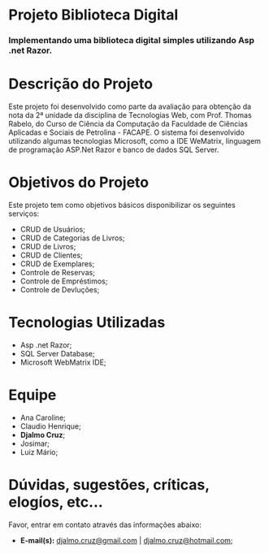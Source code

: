 <h1>Projeto Biblioteca Digital</h1>
<h3>Implementando uma biblioteca digital simples utilizando Asp .net Razor.</h3>

<h1>Descrição do Projeto</h1>
<p>
Este projeto foi desenvolvido como parte da avaliação para obtenção da nota da 2ª unidade da disciplina de Tecnologias Web, com Prof. Thomas Rabelo, do Curso de Ciência da Computação da Faculdade de Ciências Aplicadas e Sociais de Petrolina - FACAPE. O sistema foi desenvolvido utilizando algumas tecnologias Microsoft, como a IDE WeMatrix, linguagem de programação ASP.Net Razor e banco de dados SQL Server.
</p>

<h1>Objetivos do Projeto</h1>
<p>Este projeto tem como objetivos básicos disponibilizar os seguintes serviços:</p>
<ul>
<li>CRUD de Usuários;</li>
<li>CRUD de Categorias de Livros;</li>
<li>CRUD de Livros;</li>
<li>CRUD de Clientes;</li>
<li>CRUD de Exemplares;</li>
<li>Controle de Reservas;</li>
<li>Controle de Empréstimos;</li>
<li>Controle de Devluções;</li>
</ul>

<h1>Tecnologias Utilizadas</h1>
<ul>
<li>Asp .net Razor;</li>
<li>SQL Server Database;</li>
<li>Microsoft WebMatrix IDE;</li>
</ul>

<h1>Equipe</h1>
<ul>
<li>Ana Caroline;</li>
<li>Claudio Henrique;</li>
<li><b>Djalmo Cruz</b>;</li>
<li>Josimar;</li>
<li>Luiz Mário;</li>
</ul>

<h1>Dúvidas, sugestões, críticas, elogíos, etc...</h1>
<p>Favor, entrar em contato através das informações abaixo:</p>
<ul>
<li><strong>E-mail(s):</strong> <a href="mailto:djalmo.cruz@gmail.com">djalmo.cruz@gmail.com</a> | <a href="mailto:djalmo.cruz@hotmail.com">djalmo.cruz@hotmail.com</a>;</li>
</ul>
